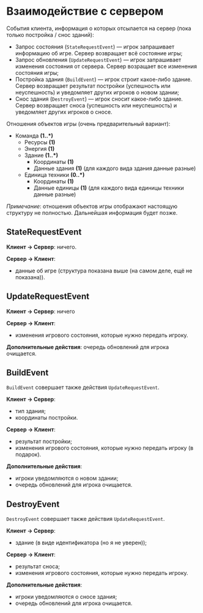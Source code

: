 # Взаимодействие с сервером

События клиента, информация о которых отсылается на сервер (пока только постройка / снос зданий):

- Запрос состояния (`StateRequestEvent`) &mdash; игрок запрашивает информацию об игре. Сервер возвращает всё состояние игры;
- Запрос обновления (`UpdateRequestEvent`) &mdash; игрок запрашивает изменения состояния от сервера. Сервер возращает все изменения состояния игры;
- Постройка здания (`BuildEvent`) &mdash; игрок строит какое-либо здание. Сервер возвращает результат постройки (успешность или неуспешность) и уведомляет других игроков о новом здании;
- Снос здания (`DestroyEvent`) &mdash; игрок сносит какое-либо здание. Сервер возвращает сноса (успешность или неуспешность) и уведомляет других игроков о сносе.

Отношения объектов игры (очень предварительный вариант):

- Команда **(1..*)**
  - Ресурсы **(1)**
  - Энергия **(1)**
  - Здание **(1..*)**
    - Координаты **(1)**
    - Данные здания **(1)** (для каждого вида здания данные разные)
  - Единица техники **(0..*)**
    - Координаты **(1)**
    - Данные единицы **(1)** (для каждого вида единицы техники данные разные)

*Примечание*: отношения объектов игры отображают настоящую структуру не полностью. Дальнейшая информация будет позже.

## StateRequestEvent

**Клиент -> Сервер**: ничего.

**Сервер -> Клиент**:
- данные об игре (структура показана выше (на самом деле, ещё не показана)).

## UpdateRequestEvent

**Клиент -> Сервер**: ничего

**Сервер -> Клиент**:
- изменения игрового состояния, которые нужно передать игроку.

**Дополнительные действия**: очередь обновлений для игрока очищается.

## BuildEvent

`BuildEvent` совершает также действия `UpdateRequestEvent`.

**Клиент -> Сервер**:
- тип здания;
- координаты постройки.

**Сервер -> Клиент**:
- результат постройки;
- изменения игрового состояния, которые нужно передать игроку (в подарок).

**Дополнительные действия**:
- игроки уведомляются о новом здании;
- очередь обновлений для игрока очищается.

## DestroyEvent

`DestroyEvent` совершает также действия `UpdateRequestEvent`.

**Клиент -> Сервер**:
- здание (в виде идентификатора (но я не уверен));

**Сервер -> Клиент**:
- результат сноса;
- изменения игрового состояния, которые нужно передать игроку.

**Дополнительные действия**:
- игроки уведомляются о сносе здания;
- очередь обновлений для игрока очищается.